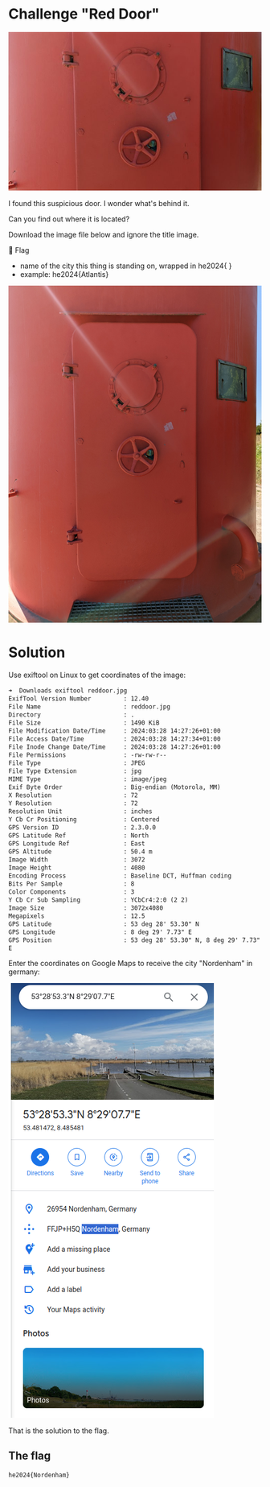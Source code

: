 # Challenge "Red Door"
![Banner Image](banner.jpeg)

I found this suspicious door. I wonder what's behind it.

Can you find out where it is located?

Download the image file below and ignore the title image.

🚩 Flag
- name of the city this thing is standing on, wrapped in he2024{ }
- example: he2024{Atlantis}

![reddoor.jpg](reddoor.jpg)

# Solution
Use exiftool on Linux to get coordinates of the image:

    ➜  Downloads exiftool reddoor.jpg         
    ExifTool Version Number         : 12.40
    File Name                       : reddoor.jpg
    Directory                       : .
    File Size                       : 1490 KiB
    File Modification Date/Time     : 2024:03:28 14:27:26+01:00
    File Access Date/Time           : 2024:03:28 14:27:34+01:00
    File Inode Change Date/Time     : 2024:03:28 14:27:26+01:00
    File Permissions                : -rw-rw-r--
    File Type                       : JPEG
    File Type Extension             : jpg
    MIME Type                       : image/jpeg
    Exif Byte Order                 : Big-endian (Motorola, MM)
    X Resolution                    : 72
    Y Resolution                    : 72
    Resolution Unit                 : inches
    Y Cb Cr Positioning             : Centered
    GPS Version ID                  : 2.3.0.0
    GPS Latitude Ref                : North
    GPS Longitude Ref               : East
    GPS Altitude                    : 50.4 m
    Image Width                     : 3072
    Image Height                    : 4080
    Encoding Process                : Baseline DCT, Huffman coding
    Bits Per Sample                 : 8
    Color Components                : 3
    Y Cb Cr Sub Sampling            : YCbCr4:2:0 (2 2)
    Image Size                      : 3072x4080
    Megapixels                      : 12.5
    GPS Latitude                    : 53 deg 28' 53.30" N
    GPS Longitude                   : 8 deg 29' 7.73" E
    GPS Position                    : 53 deg 28' 53.30" N, 8 deg 29' 7.73" E

Enter the coordinates on Google Maps to receive the city "Nordenham" in germany:

![Google Maps Result](google_maps.png)

That is the solution to the flag.

## The flag
    he2024{Nordenham}
